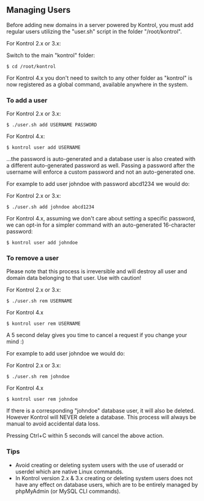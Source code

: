 ## Managing Users

Before adding new domains in a server powered by Kontrol, you must add regular users utilizing the "user.sh" script in the folder "/root/kontrol".

For Kontrol 2.x or 3.x:

Switch to the main "kontrol" folder:
```
$ cd /root/kontrol
```

For Kontrol 4.x you don't need to switch to any other folder as "kontrol" is now registered as a global command, available anywhere in the system.


### To add a user

For Kontrol 2.x or 3.x:
```
$ ./user.sh add USERNAME PASSWORD
```

For Kontrol 4.x:
```
$ kontrol user add USERNAME
```
...the password is auto-generated and a database user is also created with a different auto-generated password as well. Passing a password after the username will enforce a custom password and not an auto-generated one.

For example to add user johndoe with password abcd1234 we would do:

For Kontrol 2.x or 3.x:
```
$ ./user.sh add johndoe abcd1234
```

For Kontrol 4.x, assuming we don't care about setting a specific password, we can opt-in for a simpler command with an auto-generated 16-character password:
```
$ kontrol user add johndoe
```


### To remove a user
Please note that this process is irreversible and will destroy all user and domain data belonging to that user. Use with caution!

For Kontrol 2.x or 3.x:
```
$ ./user.sh rem USERNAME
```

For Kontrol 4.x
```
$ kontrol user rem USERNAME
```

A 5 second delay gives you time to cancel a request if you change your mind :)

For example to add user johndoe we would do:

For Kontrol 2.x or 3.x:
```
$ ./user.sh rem johndoe
```

For Kontrol 4.x
```
$ kontrol user rem johndoe
```
If there is a corresponding "johndoe" database user, it will also be deleted. However Kontrol will NEVER delete a database. This process will always be manual to avoid accidental data loss.

Pressing Ctrl+C within 5 seconds will cancel the above action.


### Tips

- Avoid creating or deleting system users with the use of useradd or userdel which are native Linux commands.
- In Kontrol version 2.x & 3.x creating or deleting system users does not have any effect on database users, which are to be entirely managed by phpMyAdmin (or MySQL CLI commands).
